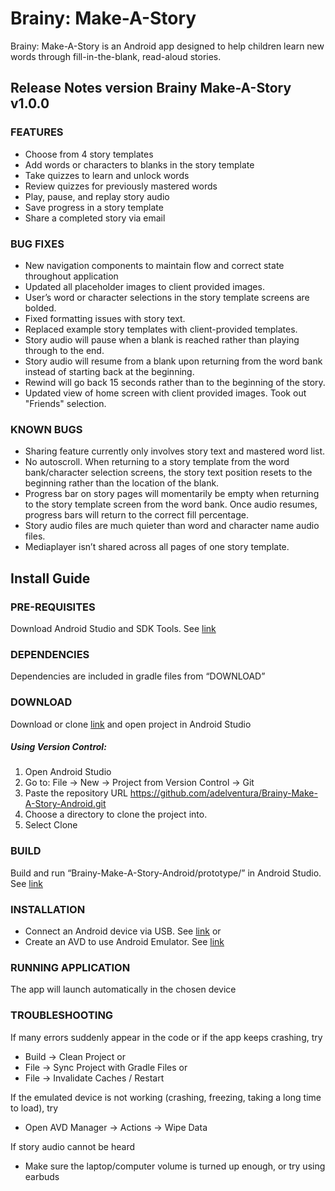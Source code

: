 # Brainy: Make-A-Story 
Brainy: Make-A-Story is an Android app designed to help children learn new words through fill-in-the-blank, read-aloud stories.
## Release Notes version Brainy Make-A-Story v1.0.0
### FEATURES
- Choose from 4 story templates
- Add words or characters to blanks in the story template
- Take quizzes to learn and unlock words
- Review quizzes for previously mastered words
- Play, pause, and replay story audio
- Save progress in a story template
- Share a completed story via email
    
### BUG FIXES
- New navigation components to maintain flow and correct state throughout application
- Updated all placeholder images to client provided images.
- User’s word or character selections in the story template screens are bolded. 
- Fixed formatting issues with story text.
- Replaced example story templates with client-provided templates.
- Story audio will pause when a blank is reached rather than playing through to the end.
- Story audio will resume from a blank upon returning from the word bank instead of starting back at the beginning. 
- Rewind will go back 15 seconds rather than to the beginning of the story.
- Updated view of home screen with client provided images. Took out "Friends" selection.
    
### KNOWN BUGS
- Sharing feature currently only involves story text and mastered word list. 
- No autoscroll. When returning to a story template from the word bank/character selection screens, the story text position resets to the beginning rather than the location of the blank.
- Progress bar on story pages will momentarily be empty when returning to the story template screen from the word bank. Once audio resumes, progress bars will return to the correct fill percentage. 
- Story audio files are much quieter than word and character name audio files.
- Mediaplayer isn’t shared across all pages of one story template.
    

## Install Guide 

### PRE-REQUISITES
Download Android Studio and SDK Tools. See [link](https://developer.android.com/studio)
### DEPENDENCIES
Dependencies are included in gradle files from “DOWNLOAD”
### DOWNLOAD
Download or clone [link](https://github.com/adelventura/Brainy-Make-A-Story-Android.git) and open project in Android Studio
##### Using Version Control:
1. Open Android Studio
2. Go to:
File -> New -> Project from Version Control -> Git
3. Paste the repository URL https://github.com/adelventura/Brainy-Make-A-Story-Android.git
4. Choose a directory to clone the project into.
5. Select Clone
### BUILD
Build and run “Brainy-Make-A-Story-Android/prototype/” in Android Studio. See [link](https://developer.android.com/studio/run)
### INSTALLATION
- Connect an Android device via USB. See [link](https://developer.android.com/studio/run/device#connect) or 
- Create an AVD to use Android Emulator. See [link](https://developer.android.com/studio/run/managing-avds#createavd)
### RUNNING APPLICATION
The app will launch automatically in the chosen device
### TROUBLESHOOTING
If many errors suddenly appear in the code or if the app keeps crashing, try
- Build → Clean Project or
- File → Sync Project with Gradle Files or
- File → Invalidate Caches / Restart

If the emulated device is not working (crashing, freezing, taking a long time to load), try
- Open AVD Manager → Actions → Wipe Data

If story audio cannot be heard
- Make sure the laptop/computer volume is turned up enough, or try using earbuds
